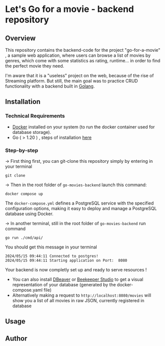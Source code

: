 # **Let's Go for a movie - backend repository**

## **Overview**

This repository contains the backend-code for the project "go-for-a-movie" , a sample web application, where users can browse a list of movies by genres, which come with some statistics as rating, runtime... in order to find the perfect movie they need.

I'm aware that it is a "useless" project on the web, because of the rise of Streaming platform.
But still, the main goal was to practice CRUD functionality with a backend built in [Golang](https://go.dev/).

## **Installation**

### **Technical Requirements**

- [Docker](https://docs.docker.com/engine/install/) installed on your system (to run the docker container used for database storage).
- Go ( > 1.20 ) , steps of installation [here](https://go.dev/dl/)

### **Step-by-step**

-> First thing first, you can git-clone this repository simply by entering in your terminal

```
git clone
```

-> Then in the root folder of `go-movies-backend` launch this command:

```
docker compose up
```

The `docker-compose.yml` defines a PostgreSQL service with the specified configuration options, making it easy to deploy and manage a PostgreSQL database using Docker.

-> In another terminal, still in the root folder of `go-movies-backend` run command

```
go run ./cmd/api/
```

You should get this message in your terminal

```
2024/05/15 09:44:11 Connected to postgres!
2024/05/15 09:44:11 Starting application on Port:  8080
```

Your backend is now completly set up and ready to serve resources ! <br>

- You can also install [DBeaver](https://dbeaver.io/download/) or [Beekeeper Studio](https://www.beekeeperstudio.io/) to get a visual representation of your database (generated by the docker-compose.yaml file) <br>
- Alternatively making a request to `http://localhost:8080/movies` will show you a list of all movies in raw JSON, currently registered in database

## **Usage**

## **Author**

